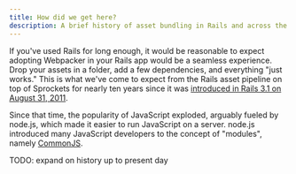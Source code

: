 ```yaml
---
title: How did we get here?
description: A brief history of asset bundling in Rails and across the JavaScript ecosystem
---
```


If you've used Rails for long enough, it would be reasonable to expect adopting Webpacker in your Rails app would be a seamless experience. Drop your assets in a folder, add a few dependencies, and everything "just works." This is what we've come to expect from the Rails asset pipeline on top of Sprockets for nearly ten years since it was [introduced in Rails 3.1 on August 31, 2011](https://weblog.rubyonrails.org/2011/8/31/rails-3-1-0-has-been-released/).

Since that time, the popularity of JavaScript exploded, arguably fueled by node.js, which made it easier to run JavaScript on a server. node.js introduced many JavaScript developers to the concept of "modules", namely [CommonJS](http://www.commonjs.org/).

TODO: expand on history up to present day
